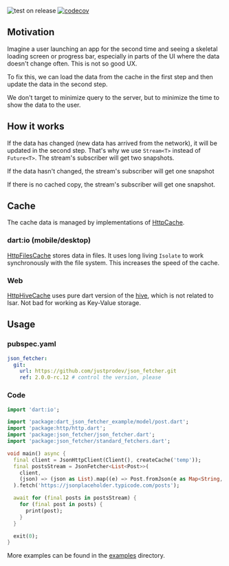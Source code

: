 ![test on release](https://github.com/justprodev/json_fetcher/actions/workflows/release.yaml/badge.svg)
[![codecov](https://codecov.io/gh/justprodev/json_fetcher/graph/badge.svg?token=2EOK5RXNB4)](https://codecov.io/gh/justprodev/json_fetcher)

## Motivation

Imagine a user launching an app for the second time and seeing a skeletal loading screen or progress bar,
especially in parts of the UI where the data doesn't change often. This is not so good UX.

To fix this, we can load the data from the cache in the first step and then update the data in the second step.

We don't target to minimize query to the server, but to minimize the time to show the data to the user.

## How it works

If the data has changed (new data has arrived from the network), it will be updated in the second step.
That's why we use ```Stream<T>``` instead of ```Future<T>```. The stream's subscriber will get two snapshots.

If the data hasn't changed, the stream's subscriber will get one snapshot

If there is no cached copy, the stream's subscriber will get one snapshot.

## Cache

The cache data is managed by implementations of [HttpCache](https://github.com/justprodev/json_fetcher/tree/master/lib/src/http_cache.dart).

### dart:io (mobile/desktop)

[HttpFilesCache](https://github.com/justprodev/json_fetcher/tree/master/lib/src/cache/http_files_cache/http_files_cache.dart) stores data in files.
It uses long living `Isolate` to work synchronously with the file system. This increases the speed of the cache.

### Web

[HttpHiveCache](https://github.com/justprodev/json_fetcher/tree/master/lib/src/cache/http_hive_cache/http_hive_cache.dart) uses pure dart version of the [hive](https://github.com/isar/hive/tree/legacy),
which is not related to Isar. Not bad for working as Key-Value storage.

## Usage

### pubspec.yaml

```yaml
json_fetcher:
  git:
    url: https://github.com/justprodev/json_fetcher.git
    ref: 2.0.0-rc.12 # control the version, please
```

### Code

```dart
import 'dart:io';

import 'package:dart_json_fetcher_example/model/post.dart';
import 'package:http/http.dart';
import 'package:json_fetcher/json_fetcher.dart';
import 'package:json_fetcher/standard_fetchers.dart';

void main() async {
  final client = JsonHttpClient(Client(), createCache('temp'));
  final postsStream = JsonFetcher<List<Post>>(
    client,
    (json) => (json as List).map((e) => Post.fromJson(e as Map<String, dynamic>)).toList(),
  ).fetch('https://jsonplaceholder.typicode.com/posts');

  await for (final posts in postsStream) {
    for (final post in posts) {
      print(post);
    }
  }

  exit(0);
}
```

More examples can be found in the [examples](https://github.com/justprodev/json_fetcher/tree/master/examples) directory.
